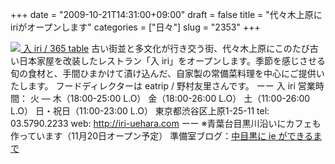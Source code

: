 +++
date = "2009-10-21T14:31:00+09:00"
draft = false
title = "代々木上原にiriがオープンします"
categories = ["日々"]
slug = "2353"
+++

<a href="http://iri-uehara.com/"><img src="http://iri-uehara.com/images/logo2.gif">
入 iri / 365 table</a>
古い街並と多文化が行き交う街、代々木上原にこのたび古い日本家屋を改装したレストラン「入 iri」をオープンします。季節を感じさせる旬の食材と、手間ひまかけて漬け込んだ、自家製の常備菜料理を中心にご提供いたします。
フードディレクターは eatrip / 野村友里さんです。
ーー
入 iri
営業時間：
火 ― 木（18:00-25:00 L.O）
金（18:00-26:00 L.O）
土（11:00-26:00 L.O）
日・祝日（11:00-23:00 L.O）
東京都渋谷区上原1-25-11
tel: 03.5790.2233
web: <a href="http://iri-uehara.com" target="_blank">http://iri-uehara.com</a>
ーー
※青葉台目黒川沿いにカフェも作っています（11月20日オープン予定）
準備室ブログ：<a href="http://ie-nakame.jugem.jp/" target="_blank">中目黒に ie ができるまで</a>
